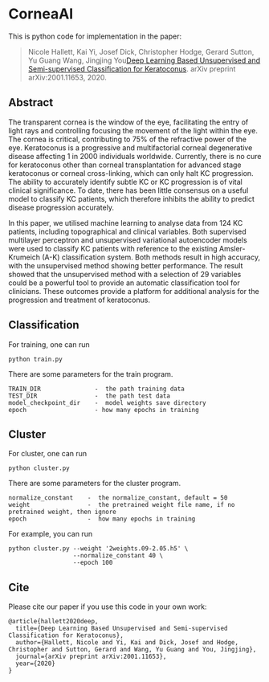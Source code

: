 # CorneaAI
This is python code for implementation in the paper: 
>Nicole Hallett, Kai Yi, Josef Dick, Christopher Hodge, Gerard Sutton, Yu Guang Wang, Jingjing You[Deep Learning Based Unsupervised and Semi-supervised Classification for Keratoconus](https://arxiv.org/abs/2001.11653). arXiv preprint arXiv:2001.11653, 2020.

## Abstract
The transparent cornea is the window of the eye,
facilitating the entry of light rays and controlling focusing the
movement of the light within the eye. The cornea is critical, contributing to 75% of the refractive power of the eye. Keratoconus
is a progressive and multifactorial corneal degenerative disease
affecting 1 in 2000 individuals worldwide. Currently, there is
no cure for keratoconus other than corneal transplantation for
advanced stage keratoconus or corneal cross-linking, which can
only halt KC progression. The ability to accurately identify subtle
KC or KC progression is of vital clinical significance. To date,
there has been little consensus on a useful model to classify KC
patients, which therefore inhibits the ability to predict disease
progression accurately.

In this paper, we utilised machine learning to analyse data from
124 KC patients, including topographical and clinical variables.
Both supervised multilayer perceptron and unsupervised variational autoencoder models were used to classify KC patients with
reference to the existing Amsler-Krumeich (A-K) classification
system. Both methods result in high accuracy, with the unsupervised method showing better performance. The result showed that
the unsupervised method with a selection of 29 variables could
be a powerful tool to provide an automatic classification tool
for clinicians. These outcomes provide a platform for additional
analysis for the progression and treatment of keratoconus.


## Classification
For training, one can run 
```
python train.py
```
There are some parameters for the train program.
```
TRAIN_DIR               -  the path training data
TEST_DIR                -  the path test data
model_checkpoint_dir    -  model weights save directory   
epoch                   - how many epochs in training

```

## Cluster
For cluster, one can run 
```
python cluster.py
```
There are some parameters for the cluster program.
```
normalize_constant    -  the normalize_constant, default = 50
weight                -  the pretrained weight file name, if no pretrained weight, then ignore
epoch                 -  how many epochs in training

```
For example, you can run
```
python cluster.py --weight '2weights.09-2.05.h5' \
                  --normalize_constant 40 \
                  --epoch 100
```


## Cite
Please cite our paper if you use this code in your own work:
```
@article{hallett2020deep,
  title={Deep Learning Based Unsupervised and Semi-supervised Classification for Keratoconus},
  author={Hallett, Nicole and Yi, Kai and Dick, Josef and Hodge, Christopher and Sutton, Gerard and Wang, Yu Guang and You, Jingjing},
  journal={arXiv preprint arXiv:2001.11653},
  year={2020}
}
```

